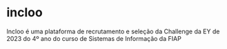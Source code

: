 # incloo
Incloo é uma plataforma de recrutamento e seleção da Challenge da EY de 2023 do 4º ano do curso de Sistemas de Informação da FIAP
